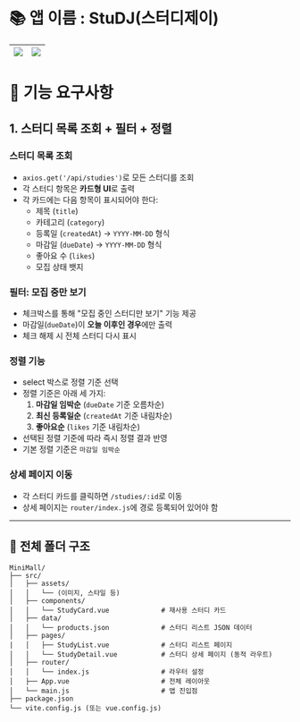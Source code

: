 # 📚 앱 이름 : **StuDJ(스터디제이)**


| ![](https://github.com/user-attachments/assets/b6e9f02a-5739-459a-acd9-e86fed05d3b3) | ![](https://github.com/user-attachments/assets/7c07f7b9-3d62-494b-92eb-3df88207f6aa) |
| ------------------------------------------------------------------------------------ | ------------------------------------------------------------------------------------ |

# 🎯 기능 요구사항

## 1. 스터디 목록 조회 + 필터 + 정렬

### 스터디 목록 조회

- `axios.get('/api/studies')`로 모든 스터디를 조회
- 각 스터디 항목은 **카드형 UI**로 출력
- 각 카드에는 다음 항목이 표시되어야 한다:
  - 제목 (`title`)
  - 카테고리 (`category`)
  - 등록일 (`createdAt`) → `YYYY-MM-DD` 형식
  - 마감일 (`dueDate`) → `YYYY-MM-DD` 형식
  - 좋아요 수 (`likes`)
  - 모집 상태 뱃지

### 필터: 모집 중만 보기

- 체크박스를 통해 "모집 중인 스터디만 보기" 기능 제공
- 마감일(`dueDate`)이 **오늘 이후인 경우**에만 출력
- 체크 해제 시 전체 스터디 다시 표시

### 정렬 기능

- select 박스로 정렬 기준 선택
- 정렬 기준은 아래 세 가지:
  1. **마감일 임박순** (`dueDate` 기준 오름차순)
  2. **최신 등록일순** (`createdAt` 기준 내림차순)
  3. **좋아요순** (`likes` 기준 내림차순)
- 선택된 정렬 기준에 따라 즉시 정렬 결과 반영
- 기본 정렬 기준은 `마감일 임박순`

### 상세 페이지 이동

- 각 스터디 카드를 클릭하면 `/studies/:id`로 이동
- 상세 페이지는 `router/index.js`에 경로 등록되어 있어야 함

---

## 📁 전체 폴더 구조

```
MiniMall/
├── src/
│   ├── assets/
│   │   └── (이미지, 스타일 등)
│   ├── components/
│   │   └── StudyCard.vue             # 재사용 스터디 카드
│   ├── data/
│   │   └── products.json             # 스터디 리스트 JSON 데이터
│   ├── pages/
|   │   ├── StudyList.vue             # 스터디 리스트 페이지
│   │   └── StudyDetail.vue           # 스터디 상세 페이지 (동적 라우트)
│   ├── router/
│   │   └── index.js                  # 라우터 설정
│   ├── App.vue                       # 전체 레이아웃
│   └── main.js                       # 앱 진입점
├── package.json
└── vite.config.js (또는 vue.config.js)
```
